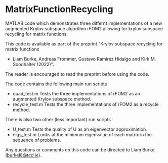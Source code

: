 # MatrixFunctionRecycling
MATLAB code which demonstrates three differnt implementations of a new augmented Krylov subspace algorithm rFOM2 
allowing for krylov subspace recycling for matrix functions.

This code is available as part of the preprint "Krylov subspace recycling for matrix functions
- Liam Burke, Andreas Frommer, Gustavo Ramirez Hidalgo and Kirk M. Soodhalter (2022)".

The reader is encouraged to read the preprint before using the code. 

The code contains the following main run scripts

- quad_test.m     Tests the three implementations of rFOM2 as an augmented Krylov subspace method.
- recycle_test.m  Tests the three implementations of rFOM2 as a recycle method.

There is also two other (less important) run scripts

- U_test.m        Tests the quality of U as an eigenvector approximation.
- eigs_test.m     Looks at the minimum eigenvalue of each matrix in the sequence of problems. 

Any questions or comments on this code can be directed to Liam Burke (burkel8@tcd.ie). 
